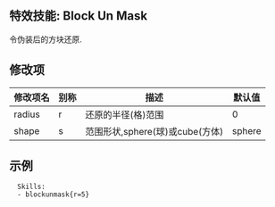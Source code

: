 特效技能: Block Un Mask
--------------------------

令伪装后的方块还原.

修改项
----------

| 修改项名 | 别称    | 描述                                                                                                    | 默认值 |
|-----------|------------|----------------------------------------------------------------------------------------------------------------|---------------|
| radius | r | 还原的半径(格)范围 | 0 |
| shape | s | 范围形状,sphere(球)或cube(方体) | sphere |

示例
--------

      Skills:
      - blockunmask{r=5}
